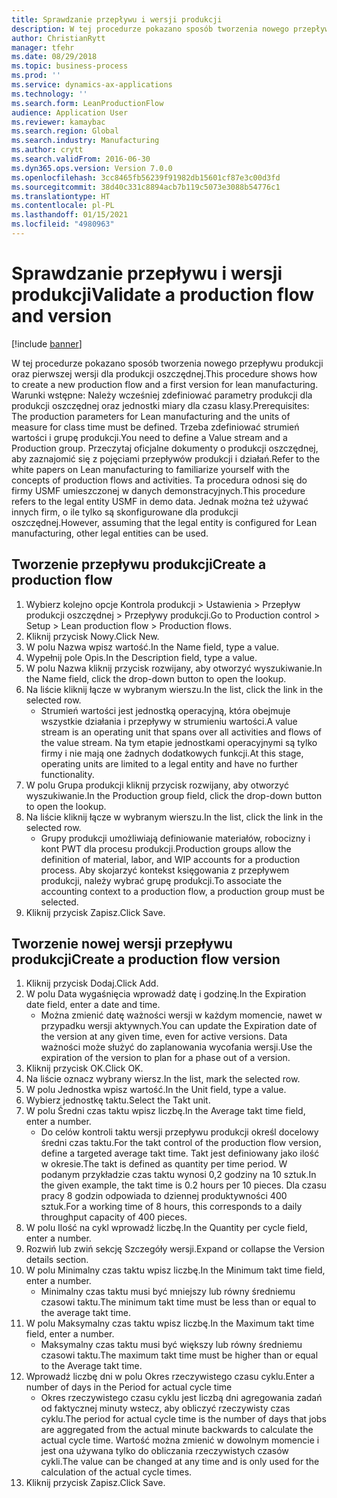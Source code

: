 ```yaml
---
title: Sprawdzanie przepływu i wersji produkcji
description: W tej procedurze pokazano sposób tworzenia nowego przepływu produkcji oraz pierwszej wersji dla produkcji oszczędnej.
author: ChristianRytt
manager: tfehr
ms.date: 08/29/2018
ms.topic: business-process
ms.prod: ''
ms.service: dynamics-ax-applications
ms.technology: ''
ms.search.form: LeanProductionFlow
audience: Application User
ms.reviewer: kamaybac
ms.search.region: Global
ms.search.industry: Manufacturing
ms.author: crytt
ms.search.validFrom: 2016-06-30
ms.dyn365.ops.version: Version 7.0.0
ms.openlocfilehash: 3cc8465fb56239f91982db15601cf87e3c00d3fd
ms.sourcegitcommit: 38d40c331c8894acb7b119c5073e3088b54776c1
ms.translationtype: HT
ms.contentlocale: pl-PL
ms.lasthandoff: 01/15/2021
ms.locfileid: "4980963"
---
```

# <a name="validate-a-production-flow-and-version"></a><span data-ttu-id="998af-103">Sprawdzanie przepływu i wersji produkcji</span><span class="sxs-lookup"><span data-stu-id="998af-103">Validate a production flow and version</span></span>

[!include [banner](../../includes/banner.md)]

<span data-ttu-id="998af-104">W tej procedurze pokazano sposób tworzenia nowego przepływu produkcji oraz pierwszej wersji dla produkcji oszczędnej.</span><span class="sxs-lookup"><span data-stu-id="998af-104">This procedure shows how to create a new production flow and a first version for lean manufacturing.</span></span> <span data-ttu-id="998af-105">Warunki wstępne: Należy wcześniej zdefiniować parametry produkcji dla produkcji oszczędnej oraz jednostki miary dla czasu klasy.</span><span class="sxs-lookup"><span data-stu-id="998af-105">Prerequisites: The production parameters for Lean manufacturing and the units of measure for class time must be defined.</span></span> <span data-ttu-id="998af-106">Trzeba zdefiniować strumień wartości i grupę produkcji.</span><span class="sxs-lookup"><span data-stu-id="998af-106">You need to define a Value stream and a Production group.</span></span> <span data-ttu-id="998af-107">Przeczytaj oficjalne dokumenty o produkcji oszczędnej, aby zaznajomić się z pojęciami przepływów produkcji i działań.</span><span class="sxs-lookup"><span data-stu-id="998af-107">Refer to the white papers on Lean manufacturing to familiarize yourself with the concepts of production flows and activities.</span></span> <span data-ttu-id="998af-108">Ta procedura odnosi się do firmy USMF umieszczonej w danych demonstracyjnych.</span><span class="sxs-lookup"><span data-stu-id="998af-108">This procedure refers to the legal entity USMF in demo data.</span></span> <span data-ttu-id="998af-109">Jednak można też używać innych firm, o ile tylko są skonfigurowane dla produkcji oszczędnej.</span><span class="sxs-lookup"><span data-stu-id="998af-109">However, assuming that the legal entity is configured for Lean manufacturing, other legal entities can be used.</span></span>


## <a name="create-a-production-flow"></a><span data-ttu-id="998af-110">Tworzenie przepływu produkcji</span><span class="sxs-lookup"><span data-stu-id="998af-110">Create a production flow</span></span>
1. <span data-ttu-id="998af-111">Wybierz kolejno opcje Kontrola produkcji > Ustawienia > Przepływ produkcji oszczędnej > Przepływy produkcji.</span><span class="sxs-lookup"><span data-stu-id="998af-111">Go to Production control > Setup > Lean production flow > Production flows.</span></span>
2. <span data-ttu-id="998af-112">Kliknij przycisk Nowy.</span><span class="sxs-lookup"><span data-stu-id="998af-112">Click New.</span></span>
3. <span data-ttu-id="998af-113">W polu Nazwa wpisz wartość.</span><span class="sxs-lookup"><span data-stu-id="998af-113">In the Name field, type a value.</span></span>
4. <span data-ttu-id="998af-114">Wypełnij pole Opis.</span><span class="sxs-lookup"><span data-stu-id="998af-114">In the Description field, type a value.</span></span>
5. <span data-ttu-id="998af-115">W polu Nazwa kliknij przycisk rozwijany, aby otworzyć wyszukiwanie.</span><span class="sxs-lookup"><span data-stu-id="998af-115">In the Name field, click the drop-down button to open the lookup.</span></span>
6. <span data-ttu-id="998af-116">Na liście kliknij łącze w wybranym wierszu.</span><span class="sxs-lookup"><span data-stu-id="998af-116">In the list, click the link in the selected row.</span></span>
    * <span data-ttu-id="998af-117">Strumień wartości jest jednostką operacyjną, która obejmuje wszystkie działania i przepływy w strumieniu wartości.</span><span class="sxs-lookup"><span data-stu-id="998af-117">A value stream is an operating unit that spans over all activities and flows of the value stream.</span></span>   <span data-ttu-id="998af-118">Na tym etapie jednostkami operacyjnymi są tylko firmy i nie mają one żadnych dodatkowych funkcji.</span><span class="sxs-lookup"><span data-stu-id="998af-118">At this stage, operating units are limited to a legal entity and have no further functionality.</span></span>  
7. <span data-ttu-id="998af-119">W polu Grupa produkcji kliknij przycisk rozwijany, aby otworzyć wyszukiwanie.</span><span class="sxs-lookup"><span data-stu-id="998af-119">In the Production group field, click the drop-down button to open the lookup.</span></span>
8. <span data-ttu-id="998af-120">Na liście kliknij łącze w wybranym wierszu.</span><span class="sxs-lookup"><span data-stu-id="998af-120">In the list, click the link in the selected row.</span></span>
    * <span data-ttu-id="998af-121">Grupy produkcji umożliwiają definiowanie materiałów, robocizny i kont PWT dla procesu produkcji.</span><span class="sxs-lookup"><span data-stu-id="998af-121">Production groups allow the definition of material, labor, and WIP accounts for a production process.</span></span> <span data-ttu-id="998af-122">Aby skojarzyć kontekst księgowania z przepływem produkcji, należy wybrać grupę produkcji.</span><span class="sxs-lookup"><span data-stu-id="998af-122">To associate the accounting context to a production flow, a production group must be selected.</span></span>  
9. <span data-ttu-id="998af-123">Kliknij przycisk Zapisz.</span><span class="sxs-lookup"><span data-stu-id="998af-123">Click Save.</span></span>

## <a name="create-a-production-flow-version"></a><span data-ttu-id="998af-124">Tworzenie nowej wersji przepływu produkcji</span><span class="sxs-lookup"><span data-stu-id="998af-124">Create a production flow version</span></span>
1. <span data-ttu-id="998af-125">Kliknij przycisk Dodaj.</span><span class="sxs-lookup"><span data-stu-id="998af-125">Click Add.</span></span>
2. <span data-ttu-id="998af-126">W polu Data wygaśnięcia wprowadź datę i godzinę.</span><span class="sxs-lookup"><span data-stu-id="998af-126">In the Expiration date field, enter a date and time.</span></span>
    * <span data-ttu-id="998af-127">Można zmienić datę ważności wersji w każdym momencie, nawet w przypadku wersji aktywnych.</span><span class="sxs-lookup"><span data-stu-id="998af-127">You can update the Expiration date of the version at any given time, even for active versions.</span></span> <span data-ttu-id="998af-128">Data ważności może służyć do zaplanowania wycofania wersji.</span><span class="sxs-lookup"><span data-stu-id="998af-128">Use the expiration of the version to plan for a phase out of a version.</span></span>  
3. <span data-ttu-id="998af-129">Kliknij przycisk OK.</span><span class="sxs-lookup"><span data-stu-id="998af-129">Click OK.</span></span>
4. <span data-ttu-id="998af-130">Na liście oznacz wybrany wiersz.</span><span class="sxs-lookup"><span data-stu-id="998af-130">In the list, mark the selected row.</span></span>
5. <span data-ttu-id="998af-131">W polu Jednostka wpisz wartość.</span><span class="sxs-lookup"><span data-stu-id="998af-131">In the Unit field, type a value.</span></span>
6. <span data-ttu-id="998af-132">Wybierz jednostkę taktu.</span><span class="sxs-lookup"><span data-stu-id="998af-132">Select the Takt unit.</span></span>
7. <span data-ttu-id="998af-133">W polu Średni czas taktu wpisz liczbę.</span><span class="sxs-lookup"><span data-stu-id="998af-133">In the Average takt time field, enter a number.</span></span>
    * <span data-ttu-id="998af-134">Do celów kontroli taktu wersji przepływu produkcji określ docelowy średni czas taktu.</span><span class="sxs-lookup"><span data-stu-id="998af-134">For the takt control of the production flow version, define a targeted average takt time.</span></span>   <span data-ttu-id="998af-135">Takt jest definiowany jako ilość w okresie.</span><span class="sxs-lookup"><span data-stu-id="998af-135">The takt is defined as quantity  per time period.</span></span>  <span data-ttu-id="998af-136">W podanym przykładzie czas taktu wynosi 0,2 godziny na 10 sztuk.</span><span class="sxs-lookup"><span data-stu-id="998af-136">In the given example, the takt time is 0.2 hours per 10 pieces.</span></span> <span data-ttu-id="998af-137">Dla czasu pracy 8 godzin odpowiada to dziennej produktywności 400 sztuk.</span><span class="sxs-lookup"><span data-stu-id="998af-137">For a working time of 8 hours, this corresponds to a daily throughput capacity of 400 pieces.</span></span>  
8. <span data-ttu-id="998af-138">W polu Ilość na cykl wprowadź liczbę.</span><span class="sxs-lookup"><span data-stu-id="998af-138">In the Quantity per cycle field, enter a number.</span></span>
9. <span data-ttu-id="998af-139">Rozwiń lub zwiń sekcję Szczegóły wersji.</span><span class="sxs-lookup"><span data-stu-id="998af-139">Expand or collapse the Version details section.</span></span>
10. <span data-ttu-id="998af-140">W polu Minimalny czas taktu wpisz liczbę.</span><span class="sxs-lookup"><span data-stu-id="998af-140">In the Minimum takt time field, enter a number.</span></span>
    * <span data-ttu-id="998af-141">Minimalny czas taktu musi być mniejszy lub równy średniemu czasowi taktu.</span><span class="sxs-lookup"><span data-stu-id="998af-141">The minimum takt time must be less than or equal to the average takt time.</span></span>  
11. <span data-ttu-id="998af-142">W polu Maksymalny czas taktu wpisz liczbę.</span><span class="sxs-lookup"><span data-stu-id="998af-142">In the Maximum takt time field, enter a number.</span></span>
    * <span data-ttu-id="998af-143">Maksymalny czas taktu musi być większy lub równy średniemu czasowi taktu.</span><span class="sxs-lookup"><span data-stu-id="998af-143">The maximum takt time must be higher than or equal to the Average takt time.</span></span>  
12. <span data-ttu-id="998af-144">Wprowadź liczbę dni w polu Okres rzeczywistego czasu cyklu.</span><span class="sxs-lookup"><span data-stu-id="998af-144">Enter a number of days in the Period for actual cycle time</span></span>
    * <span data-ttu-id="998af-145">Okres rzeczywistego czasu cyklu jest liczbą dni agregowania zadań od faktycznej minuty wstecz, aby obliczyć rzeczywisty czas cyklu.</span><span class="sxs-lookup"><span data-stu-id="998af-145">The period for actual cycle time is the number of days that jobs are aggregated from the actual minute backwards to calculate the actual cycle time.</span></span> <span data-ttu-id="998af-146">Wartość można zmienić w dowolnym momencie i jest ona używana tylko do obliczania rzeczywistych czasów cykli.</span><span class="sxs-lookup"><span data-stu-id="998af-146">The value can be changed at any time and is only used for the calculation of the actual cycle times.</span></span>  
13. <span data-ttu-id="998af-147">Kliknij przycisk Zapisz.</span><span class="sxs-lookup"><span data-stu-id="998af-147">Click Save.</span></span>

